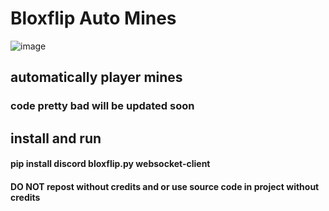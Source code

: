 # Bloxflip Auto Mines
![image](https://user-images.githubusercontent.com/98252854/195975731-ce9d5180-bef2-4dd7-b18a-f0741197ce85.png)

## automatically player mines
### code pretty bad will be updated soon

## install and run
#### pip install discord bloxflip.py websocket-client

#### DO NOT repost without credits and or use source code in project without credits
